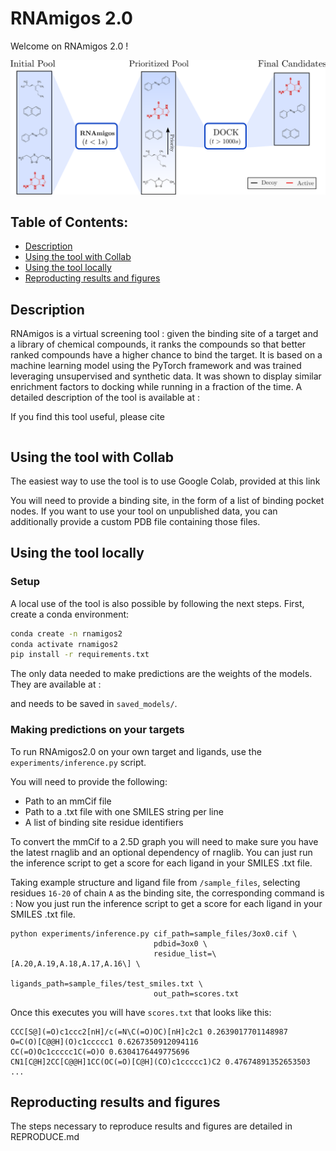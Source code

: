 # RNAmigos 2.0

Welcome on RNAmigos 2.0 ! 

<img src="images/vs_fig.png">

## Table of Contents: 

- [Description](#description)
- [Using the tool with Collab](#Using-the-tool-with-Collab)
- [Using the tool locally](#Using-the-tool-locally)
- [Reproducting results and figures](#Reproducting-results-and-figures)

## Description

RNAmigos is a virtual screening tool : given the binding site of a target and a library of chemical compounds, it 
ranks the compounds so that better ranked compounds have a higher chance to bind the target.
It is based on a machine learning model using the PyTorch framework and was trained leveraging unsupervised and synthetic data.
It was shown to display similar enrichment factors to docking while running in a fraction of the time.
A detailed description of the tool is available at :

[//]: # (**TODO : insert link to publication**)

If you find this tool useful, please cite 

[//]: # (**TODO : add bib**)
```bib

```

## Using the tool with Collab

The easiest way to use the tool is to use Google Colab, provided at this link

[//]: # (TODO : setup link. )
You will need to provide a binding site, in the form of a list of binding pocket nodes. 
If you want to use your tool on unpublished data, you can additionally provide a custom PDB file containing those files.


## Using the tool locally

### Setup
A local use of the tool is also possible by following the next steps.
First, create a conda environment:

```bash
conda create -n rnamigos2
conda activate rnamigos2
pip install -r requirements.txt
```

The only data needed to make predictions are the weights of the models.
They are available at :

[//]: # (TODO : get link to model weights and detail how to get them all.)

and needs to be saved in `saved_models/`.

### Making predictions on your targets

To run RNAmigos2.0 on your own target and ligands, use the `experiments/inference.py` script.

You will need to provide the following:

* Path to an mmCif file
* Path to a .txt file with one SMILES string per line
* A list of binding site residue identifiers 

To convert the mmCif to a 2.5D graph you will need to make sure you have the latest rnaglib and an optional dependency of rnaglib.
You can just run the inference script to get a score for each ligand in your SMILES .txt file.

Taking example structure and ligand file from `/sample_files`, selecting residues `16-20` of chain `A` as the binding site, the corresponding command is :
Now you just run the inference script to get a score for each ligand in your SMILES .txt file.
```
python experiments/inference.py cif_path=sample_files/3ox0.cif \
                                pdbid=3ox0 \
                                residue_list=\[A.20,A.19,A.18,A.17,A.16\] \
                                ligands_path=sample_files/test_smiles.txt \
                                out_path=scores.txt
``` 

Once this executes you will have `scores.txt` that looks like this:

```
CCC[S@](=O)c1ccc2[nH]/c(=N\C(=O)OC)[nH]c2c1 0.2639017701148987
O=C(O)[C@@H](O)c1ccccc1 0.6267350912094116
CC(=O)Oc1ccccc1C(=O)O 0.6304176449775696
CN1[C@H]2CC[C@@H]1CC(OC(=O)[C@H](CO)c1ccccc1)C2 0.47674891352653503
...
```

## Reproducting results and figures

The steps necessary to reproduce results and figures are detailed in REPRODUCE.md
